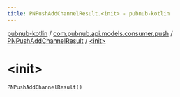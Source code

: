 ```yaml
---
title: PNPushAddChannelResult.<init> - pubnub-kotlin
---
```


[pubnub-kotlin](../../index.html) / [com.pubnub.api.models.consumer.push](../index.html) / [PNPushAddChannelResult](index.html) / [&lt;init&gt;](./-init-.html)

# &lt;init&gt;

`PNPushAddChannelResult()`